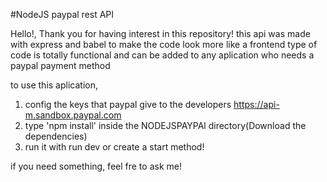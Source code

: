 #NodeJS paypal rest API

Hello!, Thank you for having interest in this repository!
this api was made with express and babel to make the code look more like a frontend type of code
is totally functional and can be added to any aplication who needs a paypal payment method

to use this aplication,

1. config the keys that paypal give to the developers https://api-m.sandbox.paypal.com
2. type 'npm install' inside the NODEJSPAYPAl directory(Download the dependencies)
3. run it with run dev or create a start method!

if you need something, feel fre to ask me!
